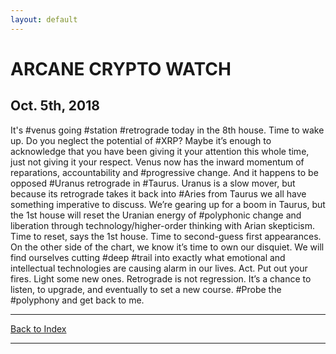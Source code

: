 ```yaml
---
layout: default
---
```

# ARCANE CRYPTO WATCH
## Oct. 5th, 2018
It's #venus going #station #retrograde today in the 8th house. Time to wake up. Do you neglect the potential of #XRP?  Maybe it’s enough to acknowledge that you have been giving it your  attention this whole time, just not giving it your respect. Venus now  has the inward momentum of reparations, accountability and #progressive change. And it happens to be opposed #Uranus retrograde in #Taurus. Uranus is a slow mover, but because its retrograde takes it back into #Aries  from Taurus we all have something imperative to discuss. We’re gearing  up for a boom in Taurus, but the 1st house will reset the Uranian energy  of #polyphonic  change and liberation through technology/higher-order thinking with  Arian skepticism. Time to reset, says the 1st house. Time to  second-guess first appearances. On the other side of the chart, we know  it’s time to own our disquiet. We will find ourselves cutting #deep #trail  into exactly what emotional and intellectual technologies are causing  alarm in our lives. Act. Put out your fires. Light some new ones.  Retrograde is not regression. It’s a chance to listen, to upgrade, and  eventually to set a new course. #Probe the #polyphony and get back to me.

* * *
[Back to Index](acw.html)
* * *
